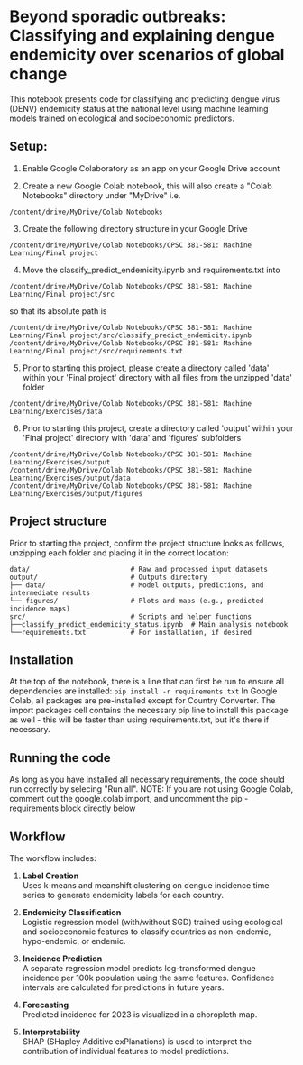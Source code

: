 # Beyond sporadic outbreaks: Classifying and explaining dengue endemicity over scenarios of global change

This notebook presents code for classifying and predicting dengue virus (DENV) endemicity status at the national level using machine learning models trained on ecological and socioeconomic predictors.

## Setup:

1. Enable Google Colaboratory as an app on your Google Drive account

2. Create a new Google Colab notebook, this will also create a "Colab Notebooks" directory under "MyDrive" i.e.
```
/content/drive/MyDrive/Colab Notebooks
```

3. Create the following directory structure in your Google Drive
```
/content/drive/MyDrive/Colab Notebooks/CPSC 381-581: Machine Learning/Final project
```

4. Move the classify_predict_endemicity.ipynb and requirements.txt into
```
/content/drive/MyDrive/Colab Notebooks/CPSC 381-581: Machine Learning/Final project/src
```
so that its absolute path is
```
/content/drive/MyDrive/Colab Notebooks/CPSC 381-581: Machine Learning/Final project/src/classify_predict_endemicity.ipynb
/content/drive/MyDrive/Colab Notebooks/CPSC 381-581: Machine Learning/Final project/src/requirements.txt
```

5. Prior to starting this project, please create a directory called 'data' within your 'Final project' directory with all files from the unzipped 'data' folder
```
/content/drive/MyDrive/Colab Notebooks/CPSC 381-581: Machine Learning/Exercises/data
```

6. Prior to starting this project, create a directory called 'output' within your 'Final project' directory with 'data' and 'figures' subfolders
```
/content/drive/MyDrive/Colab Notebooks/CPSC 381-581: Machine Learning/Exercises/output
/content/drive/MyDrive/Colab Notebooks/CPSC 381-581: Machine Learning/Exercises/output/data
/content/drive/MyDrive/Colab Notebooks/CPSC 381-581: Machine Learning/Exercises/output/figures
```


## Project structure
Prior to starting the project, confirm the project structure looks as follows, unzipping each folder and placing it in the correct location:
```plaintext
data/                         # Raw and processed input datasets
output/                       # Outputs directory
├── data/                     # Model outputs, predictions, and intermediate results
└── figures/                  # Plots and maps (e.g., predicted incidence maps)
src/                          # Scripts and helper functions
├──classify_predict_endemicity_status.ipynb  # Main analysis notebook
└──requirements.txt           # For installation, if desired
```

## Installation
At the top of the notebook, there is a line that can first be run to ensure all dependencies are installed:
`pip install -r requirements.txt` 
In Google Colab, all packages are pre-installed except for Country Converter. The import packages cell contains the necessary pip line to install this package as well - this will be faster than using requirements.txt, but it's there if necessary.

## Running the code
As long as you have installed all necessary requirements, the code should run correctly by selecing "Run all". 
NOTE: If you are not using Google Colab, comment out the google.colab import, and uncomment the pip -requirements block directly below

## Workflow
The workflow includes:

1. **Label Creation**  
   Uses k-means and meanshift clustering on dengue incidence time series to generate endemicity labels for each country.

2. **Endemicity Classification**  
   Logistic regression model (with/without SGD) trained using ecological and socioeconomic features to classify countries as non-endemic, hypo-endemic, or endemic.

3. **Incidence Prediction**  
   A separate regression model predicts log-transformed dengue incidence per 100k population using the same features. Confidence intervals are calculated for predictions in future years.
   
4. **Forecasting**  
   Predicted incidence for 2023 is visualized in a choropleth map.

5. **Interpretability**  
   SHAP (SHapley Additive exPlanations) is used to interpret the contribution of individual features to model predictions.
